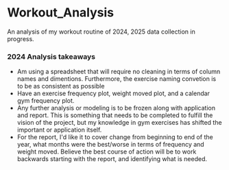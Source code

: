 # Workout_Analysis
An analysis of my workout routine of 2024, 2025 data collection in progress.

### 2024 Analysis takeaways
- Am using a spreadsheet that will require no cleaning in terms of column names and dimentions. Furthermore, the exercise naming convetion is to be as consistent as possible
- Have an exercise frequency plot, weight moved plot, and a calendar gym frequency plot.
- Any further analysis or modeling is to be frozen along with  application and report. This is something that needs to be completed to fulfill the vision of the project, but my knowledge in gym exercises has shifted the important or application itself.
- For the report, I'd like it to cover change from beginning to end of the year, what months were the best/worse in terms of frequency and weight moved. Believe the best course of action will be to work backwards starting with the report, and identifying what is needed.
